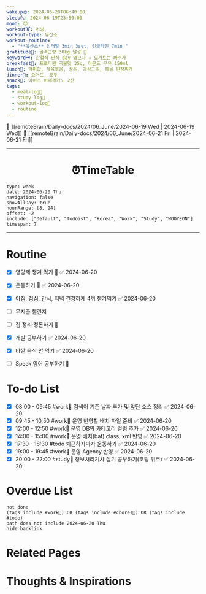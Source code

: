 ```yaml
---
wakeup🌞: 2024-06-20T06:40:00
sleep🌜: 2024-06-19T23:50:00
mood: 😌
workout🏋️: 러닝
workout-type: 유산소
workout-routine:
  - "**유산소** 인터벌 3min 3set, 인클라인 7min "
gratitude🙏: 골격근량 30kg 달성 🤩
keyword🗝️: 간헐적 단식 day 였으나 ⇒ 요거트는 봐주자
breakfast🍳: 프로티원 곡물맛 35g, 아몬드 우유 150ml
lunch🍚: 백미밥, 제육볶음, 상추, 아삭고추, 해물 된장찌개
dinner🥗: 요거트, 호두
snack🍬: 아이스 아메리카노 2잔
tags:
  - meal-log📝
  - study-log📓
  - workout-log💪
  - routine
---
```


🔺 [[remoteBrain/Daily-docs/2024/06_June/2024-06-19 Wed | 2024-06-19 Wed]]
🔻 [[remoteBrain/Daily-docs/2024/06_June/2024-06-21 Fri | 2024-06-21 Fri]]
___
<h1> <center>⏰TimeTable </center> </h1>

```gEvent
type: week
date: 2024-06-20 Thu
navigation: false
showAllDay: true
hourRange: [8, 24]
offset: -2
include: ["Default", "Todoist", "Korea", "Work", "Study", "WOOYEON"]
timespan: 7
```

--- 


# Routine 

- [x] 영양제 챙겨 먹기 🔼 ✅ 2024-06-20
- [x] 운동하기 🔼 ✅ 2024-06-20
- [x] 아침, 점심, 간식, 저녁 건강하게 4끼 챙겨먹기 ✅ 2024-06-20
- [ ] 무지출 챌린지 
- [ ] 집 정리·정돈하기 🔼
- [x] 개발 공부하기 ✅ 2024-06-20
- [x] 바깥 음식 안 먹기 ✅ 2024-06-20
- [ ] Speak 영어 공부하기 🔼 


# To-do List

- [x] 08:00 - 09:45 #work💼 검색어 기준 날짜 추가 및 앞단 소스 정리 ✅ 2024-06-20
- [x] 09:45 - 10:50 #work💼 운영 반영할 배치 파일 준비 ✅ 2024-06-20
- [x] 12:00 - 12:50 #work💼 운영 DB의 카테고리 컬럼 추가 ✅ 2024-06-20
- [x] 14:00 - 15:00 #work💼 운영 배치(bat) class, xml 반영 ✅ 2024-06-20
- [x] 17:30 - 18:30 #todo 퇴근하자마자 운동하기 ✅ 2024-06-20
- [x] 19:00 - 19:45 #work🏢 운영 Agency 반영 ✅ 2024-06-20
- [x] 20:00 - 22:00 #study📓 정보처리기사 실기 공부하기(코딩 위주) ✅ 2024-06-20

# Overdue List
```tasks
not done
(tags include #work💼) OR (tags include #chores🧺) OR (tags include #todo)
path does not include 2024-06-20 Thu
hide backlink
```

# Related Pages



# Thoughts & Inspirations


